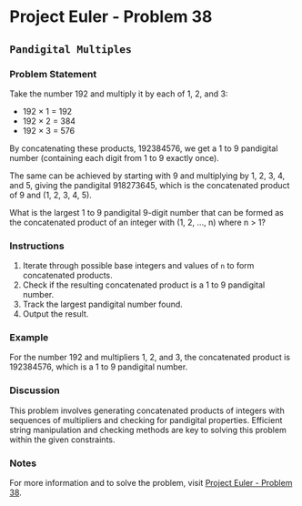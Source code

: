 # Project Euler - Problem 38

## `Pandigital Multiples`

### Problem Statement

Take the number 192 and multiply it by each of 1, 2, and 3:

- 192 × 1 = 192
- 192 × 2 = 384
- 192 × 3 = 576

By concatenating these products, 192384576, we get a 1 to 9 pandigital number (containing each digit from 1 to 9 exactly once).

The same can be achieved by starting with 9 and multiplying by 1, 2, 3, 4, and 5, giving the pandigital 918273645, which is the concatenated product of 9 and (1, 2, 3, 4, 5).

What is the largest 1 to 9 pandigital 9-digit number that can be formed as the concatenated product of an integer with (1, 2, ..., n) where n > 1?

### Instructions

1. Iterate through possible base integers and values of `n` to form concatenated products.
2. Check if the resulting concatenated product is a 1 to 9 pandigital number.
3. Track the largest pandigital number found.
4. Output the result.

### Example

For the number 192 and multipliers 1, 2, and 3, the concatenated product is 192384576, which is a 1 to 9 pandigital number.

### Discussion

This problem involves generating concatenated products of integers with sequences of multipliers and checking for pandigital properties. Efficient string manipulation and checking methods are key to solving this problem within the given constraints.

### Notes

For more information and to solve the problem, visit [Project Euler - Problem 38](https://projecteuler.net/problem=38).
